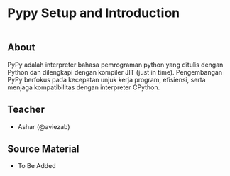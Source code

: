 # Pypy Setup and Introduction

[![]()]()

## About

PyPy adalah interpreter bahasa pemrograman python yang ditulis dengan Python dan dilengkapi dengan kompiler JIT (just in time). Pengembangan PyPy berfokus pada kecepatan unjuk kerja program, efisiensi, serta menjaga kompatibilitas dengan interpreter CPython.


## Teacher

 - Ashar (@aviezab)


## Source Material

  - To Be Added
